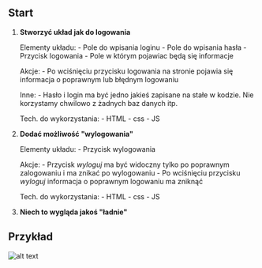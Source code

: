 ## Start

1) **Stworzyć układ jak do logowania**
      
      Elementy układu:
        - Pole do wpisania loginu
        - Pole do wpisania hasła
        - Przycisk logowania
        - Pole w którym pojawiac będą się informacje
        
      Akcje:
        - Po wciśnięciu przycisku logowania na stronie pojawia się informacja o poprawnym lub błędnym logowaniu
        
      Inne:
        - Hasło i login ma być jedno jakieś zapisane na stałe w kodzie. Nie korzystamy chwilowo z żadnych baz danych itp.
        
        
      Tech. do wykorzystania:
        - HTML
        - css
        - JS
        
2) **Dodać możliwość "wylogowania"**
      
      Elementy układu:
        - Przycisk wylogowania
      
      Akcje:
        - Przycisk *wyloguj* ma być widoczny tylko po poprawnym zalogowaniu i ma znikać po wylogowaniu
        - Po wciśnięciu przycisku *wyloguj* informacja o poprawnym logowaniu ma zniknąć
        
      Tech. do wykorzystania:
        - HTML
        - css
        - JS
        
3) **Niech to wygląda jakoś "ładnie"**

## Przykład
![alt text](https://dawidkulpa.pl/imgs/exmpl.png "Logo Title Text 1")
